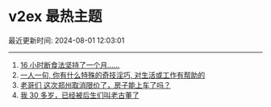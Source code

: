 # v2ex 最热主题

最近更新时间: 2024-08-01 12:03:01

--- 
1. [16 小时断食法坚持了一个月……](https://www.v2ex.com/t/1061624) 
2. [一人一句, 你有什么特殊的奇技淫巧, 对生活或工作有帮助的](https://www.v2ex.com/t/1061627) 
3. [老哥们 这次郑州取消限价了，房子能上车了吗？](https://www.v2ex.com/t/1061633) 
4. [我 30 多岁，已经被后生们叫老古董了](https://www.v2ex.com/t/1061637) 
